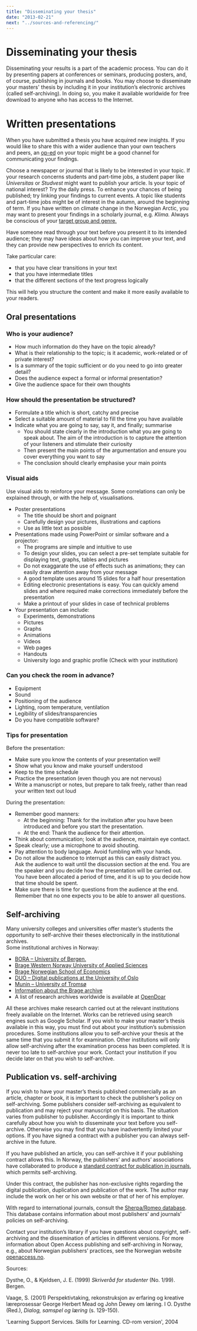 ```yaml
---
title: "Disseminating your thesis"
date: "2013-02-21"
next: "../sources-and-referencing/"
---
```


# Disseminating your thesis

Disseminating your results is a part of the academic process. You can do it by presenting papers at conferences or seminars, producing posters, and, of course, publishing in journals and books. You may choose to disseminate your masters' thesis by including it in your institution’s electronic archives (called self-archiving). In doing so, you make it available worldwide for free download to anyone who has access to the Internet.

# Written presentations

When you have submitted a thesis you have acquired new insights. If you would like to share this with a wider audience than your own teachers and peers, an [op-ed](/en/sources-and-referencing/source-evaluation/qualitative-evaluation/) on your topic might be a good channel for communicating your findings.

Choose a newspaper or journal that is likely to be interested in your topic. If your research concerns students and part-time jobs, a student paper like _Universitas_ or _Studvest_ might want to publish your article. Is your topic of national interest? Try the daily press. To enhance your chances of being published; try linking your findings to current events. A topic like students and part-time jobs might be of interest in the autumn, around the beginning of term. If you have written on climate change in the Norwegian Arctic, you may want to present your findings in a scholarly journal, e.g. _Klima._ Always be conscious of your [target group and genre](/en/sources-and-referencing/source-evaluation/qualitative-evaluation/#Audience_and_genre)[.](/kildebruk-og-referanser/kildevurdering/kvalitative-vurderinger/#Malgruppe)

Have someone read through your text before you present it to its intended audience; they may have ideas about how you can improve your text, and they can provide new perspectives to enrich its content. 

Take particular care:

- that you have clear transitions in your text
- that you have intermediate titles
- that the different sections of the text progress logically

This will help you structure the content and make it more easily available to your readers.

## Oral presentations

### Who is your audience?

- How much information do they have on the topic already?
- What is their relationship to the topic; is it academic, work-related or of private interest?
- Is a summary of the topic sufficient or do you need to go into greater detail?
- Does the audience expect a formal or informal presentation?
- Give the audience space for their own thoughts

### How should the presentation be structured?

- Formulate a title which is short, catchy and precise
- Select a suitable amount of material to fill the time you have available
- Indicate what you are going to say, say it, and finally; summarise
    - You should state clearly in the introduction what you are going to speak about. The aim of the introduction is to capture the attention of your listeners and stimulate their curiosity
    - Then present the main points of the argumentation and ensure you cover everything you want to say
    - The conclusion should clearly emphasise your main points

### Visual aids

Use visual aids to reinforce your message. Some correlations can only be explained through, or with the help of, visualisations.

- Poster presentations
    - The title should be short and poignant
    - Carefully design your pictures, illustrations and captions
    - Use as little text as possible
- Presentations made using PowerPoint or similar software and a projector:
    - The programs are simple and intuitive to use
    - To design your slides, you can select a pre-set template suitable for displaying text, graphs, tables and pictures
    - Do not exaggarate the use of effects such as animations; they can easily draw attention away from your message
    - A good template uses around 15 slides for a half hour presentation
    - Editing electronic presentations is easy. You can quickly amend slides and where required make corrections immediately before the presentation
    - Make a printout of your slides in case of technical problems
- Your presentation can include:
    - Experiments, demonstrations
    - Pictures
    - Graphs
    - Animations
    - Videos
    - Web pages
    - Handouts
    - University logo and graphic profile (Check with your institution)

### Can you check the room in advance?

- Equipment
- Sound
- Positioning of the audience
- Lighting, room temperature, ventilation
- Legibility of slides/transparencies
- Do you have compatible software?

### Tips for presentation

Before the presentation:

- Make sure you know the contents of your presentation well!
- Show what you know and make yourself understood
- Keep to the time schedule
- Practice the presentation (even though you are not nervous)
- Write a manuscript or notes, but prepare to talk freely, rather than read your written text out loud

During the presentation:

- Remember good manners:
    - At the beginning: Thank for the invitation after you have been introduced and before you start the presentation.
    - At the end: Thank the audience for their attention.
- Think about communication; look at the audience, maintain eye contact.
- Speak clearly; use a microphone to avoid shouting.
- Pay attention to body language. Avoid fumbling with your hands.
- Do not allow the audience to interrupt as this can easily distract you. Ask the audience to wait until the discussion section at the end. You are the speaker and you decide how the presentation will be carried out. You have been allocated a period of time, and it is up to you decide how that time should be spent.
- Make sure there is time for questions from the audience at the end. Remember that no one expects you to be able to answer all questions.

## Self-archiving

Many university colleges and universities offer master’s students the opportunity to self-archive their theses electronically in the institutional archives.  
Some institutional archives in Norway:

- [BORA – University of Bergen.](https://bora.uib.no/ "BORA University of Bergen (UIB)")
- [Brage Western Norway University of Applied Sciences](https://hvlopen.brage.unit.no/)
- [Brage Norwegian School of Economics](https://openaccess.nhh.no/ "NHH Brage")
- [DUO – Digital publications at the University of Oslo](https://www.duo.uio.no/ "DUO")
- [Munin – University of Tromsø](https://munin.uit.no/ "Munin")
- [Information about the Brage archive](https://www.bibsys.no/norsk/produkter/brage/publiseringsarkiv.php "Brage")
- A list of research archives worldwide is available at [OpenDoar](https://www.opendoar.org/countrylist.php "OpenDoar")

All these archives make research carried out at the relevant institutions freely available on the Internet. Works can be retrieved using search engines such as Google Scholar. If you wish to make your master’s thesis available in this way, you must find out about your institution’s submission procedures. Some institutions allow you to self-archive your thesis at the same time that you submit it for examination. Other institutions will only allow self-archiving after the examination process has been completed. It is never too late to self-archive your work. Contact your institution if you decide later on that you wish to self-archive.

## Publication vs. self-archiving

If you wish to have your master’s thesis published commercially as an article, chapter or book, it is important to check the publisher’s policy on self-archiving. Some publishers consider self-archiving as equivalent to publication and may reject your manuscript on this basis. The situation varies from publisher to publisher. Accordingly it is important to think carefully about how you wish to disseminate your text before you self-archive. Otherwise you may find that you have inadvertently limited your options. If you have signed a contract with a publisher you can always self-archive in the future.

If you have published an article, you can self-archive it if your publishing contract allows this. In Norway, the publishers’ and authors’ associations have collaborated to produce a [standard contract for publication in journals](https://www.nffo.no/viewfile.aspx?id=143 "NFF standard contract for publication in scholarly journals"), which permits self-archiving.

Under this contract, the publisher has non-exclusive rights regarding the digital publication, duplication and publication of the work. The author may include the work on her or his own website or that of her of his employer.

With regard to international journals, consult the [Sherpa/Romeo database](https://www.sherpa.ac.uk/romeo/ "Sherpa Romeo database"). This database contains information about most publishers’ and journals’ policies on self-archiving.

Contact your institution’s library if you have questions about copyright, self-archiving and the dissemination of articles in different versions. For more information about Open Access publishing and self-archiving in Norway, e.g., about Norwegian publishers’ practices, see the Norwegian website [openaccess.no](https://www.openaccess.no/ "Openaccess.no").

Sources:

Dysthe, O., & Kjeldsen, J. E. (1999) _Skriveråd for studenter_ (No. 1/99). Bergen.

Vaage, S. (2001) Perspektivtaking, rekonstruksjon av erfaring og kreative læreprosessar George Herbert Mead og John Dewey om læring. I O. Dysthe (Red.), _Dialog, samspel og læring_ (s. 129-150).

'Learning Support Services. Skills for Learning. CD-rom version', 2004
